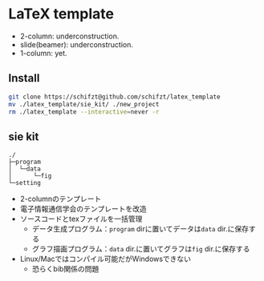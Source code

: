# LaTeX template
+ 2-column: underconstruction.
+ slide(beamer): underconstruction.
+ 1-column: yet.

## Install
```bash
git clone https://schifzt@github.com/schifzt/latex_template
mv ./latex_template/sie_kit/ ./new_project
rm ./latex_template --interactive=never -r
```

## sie kit
```
./
├─program
│  └─data
│      └─fig
└─setting
```
+ 2-columnのテンプレート
+ 電子情報通信学会のテンプレートを改造
+ ソースコードとtexファイルを一括管理
    + データ生成プログラム：`program` dirに置いてデータは`data` dir.に保存する
    + グラフ描画プログラム：`data` dir.に置いてグラフは`fig` dir.に保存する
+ Linux/Macではコンパイル可能だがWindowsできない
    + 恐らくbib関係の問題



